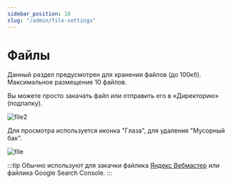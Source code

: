 ```yaml
---
sidebar_position: 18
slug: "/admin/file-settings"
---
```


# Файлы

Данный раздел предусмотрен для хранения файлов (до 100кб). Максимальное размещение 10 файлов.

Вы можете просто закачать файл или отправить его в «Директорию» (подпапку).

![file2](/img/file2.png)

Для просмотра используется иконка "Глаза", для удаления "Мусорный бак".

![file](/img/file.png)

:::tip
Обычно используют для закачки файлика [Яндекс Вебмастер](https://docs.2x2forum.ru/information/how-to-add-forum-to-yandex-webmaster) или файлика Google Search Console.
:::

